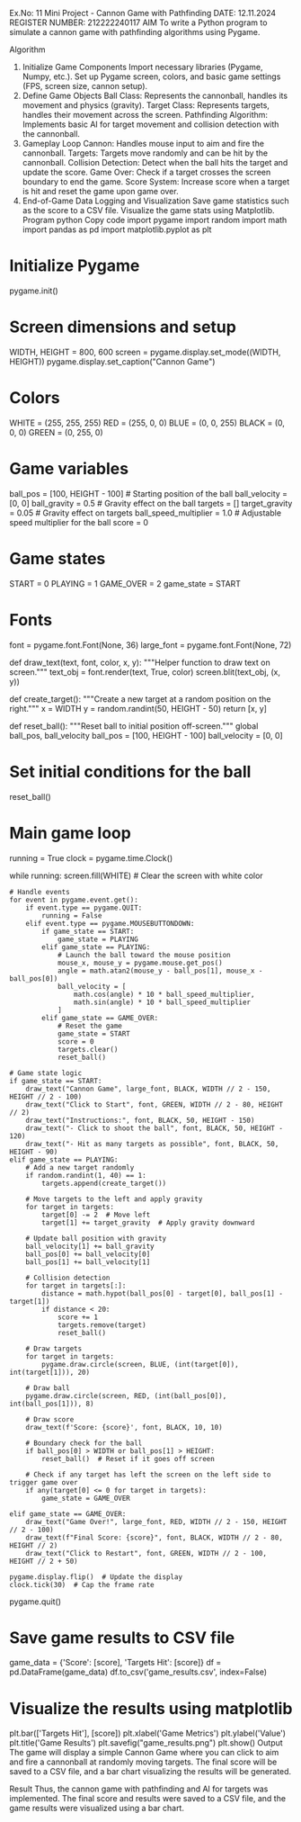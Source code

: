 Ex.No: 11 Mini Project - Cannon Game with Pathfinding
DATE: 12.11.2024
REGISTER NUMBER: 212222240117
AIM
To write a Python program to simulate a cannon game with pathfinding algorithms using Pygame.

Algorithm
1. Initialize Game Components
Import necessary libraries (Pygame, Numpy, etc.).
Set up Pygame screen, colors, and basic game settings (FPS, screen size, cannon setup).
2. Define Game Objects
Ball Class: Represents the cannonball, handles its movement and physics (gravity).
Target Class: Represents targets, handles their movement across the screen.
Pathfinding Algorithm: Implements basic AI for target movement and collision detection with the cannonball.
3. Gameplay Loop
Cannon: Handles mouse input to aim and fire the cannonball.
Targets: Targets move randomly and can be hit by the cannonball.
Collision Detection: Detect when the ball hits the target and update the score.
Game Over: Check if a target crosses the screen boundary to end the game.
Score System: Increase score when a target is hit and reset the game upon game over.
4. End-of-Game Data Logging and Visualization
Save game statistics such as the score to a CSV file.
Visualize the game stats using Matplotlib.
Program
python
Copy code
import pygame
import random
import math
import pandas as pd
import matplotlib.pyplot as plt

# Initialize Pygame
pygame.init()

# Screen dimensions and setup
WIDTH, HEIGHT = 800, 600
screen = pygame.display.set_mode((WIDTH, HEIGHT))
pygame.display.set_caption("Cannon Game")

# Colors
WHITE = (255, 255, 255)
RED = (255, 0, 0)
BLUE = (0, 0, 255)
BLACK = (0, 0, 0)
GREEN = (0, 255, 0)

# Game variables
ball_pos = [100, HEIGHT - 100]  # Starting position of the ball
ball_velocity = [0, 0]
ball_gravity = 0.5  # Gravity effect on the ball
targets = []
target_gravity = 0.05  # Gravity effect on targets
ball_speed_multiplier = 1.0  # Adjustable speed multiplier for the ball
score = 0

# Game states
START = 0
PLAYING = 1
GAME_OVER = 2
game_state = START

# Fonts
font = pygame.font.Font(None, 36)
large_font = pygame.font.Font(None, 72)

def draw_text(text, font, color, x, y):
    """Helper function to draw text on screen."""
    text_obj = font.render(text, True, color)
    screen.blit(text_obj, (x, y))

def create_target():
    """Create a new target at a random position on the right."""
    x = WIDTH
    y = random.randint(50, HEIGHT - 50)
    return [x, y]

def reset_ball():
    """Reset ball to initial position off-screen."""
    global ball_pos, ball_velocity
    ball_pos = [100, HEIGHT - 100]
    ball_velocity = [0, 0]

# Set initial conditions for the ball
reset_ball()

# Main game loop
running = True
clock = pygame.time.Clock()

while running:
    screen.fill(WHITE)  # Clear the screen with white color

    # Handle events
    for event in pygame.event.get():
        if event.type == pygame.QUIT:
            running = False
        elif event.type == pygame.MOUSEBUTTONDOWN:
            if game_state == START:
                game_state = PLAYING
            elif game_state == PLAYING:
                # Launch the ball toward the mouse position
                mouse_x, mouse_y = pygame.mouse.get_pos()
                angle = math.atan2(mouse_y - ball_pos[1], mouse_x - ball_pos[0])
                ball_velocity = [
                    math.cos(angle) * 10 * ball_speed_multiplier,
                    math.sin(angle) * 10 * ball_speed_multiplier
                ]
            elif game_state == GAME_OVER:
                # Reset the game
                game_state = START
                score = 0
                targets.clear()
                reset_ball()

    # Game state logic
    if game_state == START:
        draw_text("Cannon Game", large_font, BLACK, WIDTH // 2 - 150, HEIGHT // 2 - 100)
        draw_text("Click to Start", font, GREEN, WIDTH // 2 - 80, HEIGHT // 2)
        draw_text("Instructions:", font, BLACK, 50, HEIGHT - 150)
        draw_text("- Click to shoot the ball", font, BLACK, 50, HEIGHT - 120)
        draw_text("- Hit as many targets as possible", font, BLACK, 50, HEIGHT - 90)
    elif game_state == PLAYING:
        # Add a new target randomly
        if random.randint(1, 40) == 1:
            targets.append(create_target())

        # Move targets to the left and apply gravity
        for target in targets:
            target[0] -= 2  # Move left
            target[1] += target_gravity  # Apply gravity downward

        # Update ball position with gravity
        ball_velocity[1] += ball_gravity
        ball_pos[0] += ball_velocity[0]
        ball_pos[1] += ball_velocity[1]

        # Collision detection
        for target in targets[:]:
            distance = math.hypot(ball_pos[0] - target[0], ball_pos[1] - target[1])
            if distance < 20:
                score += 1
                targets.remove(target)
                reset_ball()

        # Draw targets
        for target in targets:
            pygame.draw.circle(screen, BLUE, (int(target[0]), int(target[1])), 20)

        # Draw ball
        pygame.draw.circle(screen, RED, (int(ball_pos[0]), int(ball_pos[1])), 8)

        # Draw score
        draw_text(f'Score: {score}', font, BLACK, 10, 10)

        # Boundary check for the ball
        if ball_pos[0] > WIDTH or ball_pos[1] > HEIGHT:
            reset_ball()  # Reset if it goes off screen

        # Check if any target has left the screen on the left side to trigger game over
        if any(target[0] <= 0 for target in targets):
            game_state = GAME_OVER

    elif game_state == GAME_OVER:
        draw_text("Game Over!", large_font, RED, WIDTH // 2 - 150, HEIGHT // 2 - 100)
        draw_text(f"Final Score: {score}", font, BLACK, WIDTH // 2 - 80, HEIGHT // 2)
        draw_text("Click to Restart", font, GREEN, WIDTH // 2 - 100, HEIGHT // 2 + 50)

    pygame.display.flip()  # Update the display
    clock.tick(30)  # Cap the frame rate

pygame.quit()

# Save game results to CSV file
game_data = {'Score': [score], 'Targets Hit': [score]}
df = pd.DataFrame(game_data)
df.to_csv('game_results.csv', index=False)

# Visualize the results using matplotlib
plt.bar(['Targets Hit'], [score])
plt.xlabel('Game Metrics')
plt.ylabel('Value')
plt.title('Game Results')
plt.savefig("game_results.png")
plt.show()
Output
The game will display a simple Cannon Game where you can click to aim and fire a cannonball at randomly moving targets. The final score will be saved to a CSV file, and a bar chart visualizing the results will be generated.

Result
Thus, the cannon game with pathfinding and AI for targets was implemented. The final score and results were saved to a CSV file, and the game results were visualized using a bar chart.
